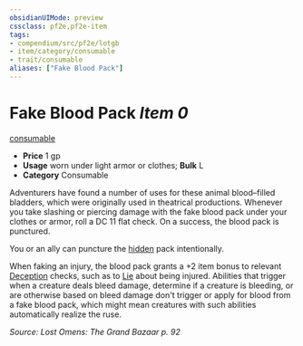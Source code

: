 ```yaml
---
obsidianUIMode: preview
cssclass: pf2e,pf2e-item
tags:
- compendium/src/pf2e/lotgb
- item/category/consumable
- trait/consumable
aliases: ["Fake Blood Pack"]
---
```

# Fake Blood Pack *Item 0*  
[consumable](/rules/traits/consumable.md)  

- **Price** 1 gp
- **Usage** worn under light armor or clothes; **Bulk** L
- **Category** Consumable

Adventurers have found a number of uses for these animal blood–filled bladders, which were originally used in theatrical productions. Whenever you take slashing or piercing damage with the fake blood pack under your clothes or armor, roll a DC 11 flat check. On a success, the blood pack is punctured.

You or an ally can puncture the [hidden](/rules/conditions.md#Hidden) pack intentionally.

When faking an injury, the blood pack grants a +2 item bonus to relevant [Deception](/compendium/skills.md#Deception) checks, such as to [Lie](/rules/actions/lie.md) about being injured. Abilities that trigger when a creature deals bleed damage, determine if a creature is bleeding, or are otherwise based on bleed damage don't trigger or apply for blood from a fake blood pack, which might mean creatures with such abilities automatically realize the ruse.

*Source: Lost Omens: The Grand Bazaar p. 92*